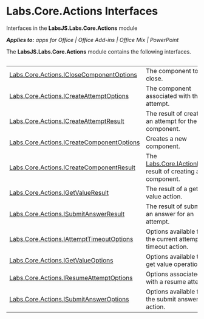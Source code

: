 
# Labs.Core.Actions Interfaces
Interfaces in the  **LabsJS.Labs.Core.Actions** module

 _**Applies to:** apps for Office | Office Add-ins | Office Mix | PowerPoint_

The  **LabsJS.Labs.Core.Actions** module contains the following interfaces.

## 


|||
|:-----|:-----|
|[Labs.Core.Actions.ICloseComponentOptions](/reference/office-mix/labs.core.actions.iclosecomponentoptions.md)|The component to close.|
|[Labs.Core.Actions.ICreateAttemptOptions](/reference/office-mix/labs.core.actions.icreateattemptoptions.md)|The component associated with the attempt.|
|[Labs.Core.Actions.ICreateAttemptResult](/reference/office-mix/labs.core.actions.icreateattemptresult.md)|The result of creating an attempt for the given component.|
|[Labs.Core.Actions.ICreateComponentOptions](/reference/office-mix/labs.core.actions.icreatecomponentoptions.md)|Creates a new component.|
|[Labs.Core.Actions.ICreateComponentResult](/reference/office-mix/labs.core.actions.icreatecomponentresult.md)|The [Labs.Core.IActionResult](/reference/office-mix/labs.core.iactionresult.md) result of creating a new component.|
|[Labs.Core.Actions.IGetValueResult](/reference/office-mix/labs.core.actions.igetvalueresult.md)|The result of a get value action.|
|[Labs.Core.Actions.ISubmitAnswerResult](/reference/office-mix/labs.core.actions.isubmitanswerresult.md)|The result of submitting an answer for an attempt.|
|[Labs.Core.Actions.IAttemptTimeoutOptions](/reference/office-mix/labs.core.actions.iattempttimeoutoptions.md)|Options available for the current attempt's timeout action.|
|[Labs.Core.Actions.IGetValueOptions](/reference/office-mix/labs.core.actions.igetvalueoptions.md)|Options available to the get value operation.|
|[Labs.Core.Actions.IResumeAttemptOptions](/reference/office-mix/labs.core.actions.iresumeattemptoptions.md)|Options associated with a resume attempt.|
|[Labs.Core.Actions.ISubmitAnswerOptions](/reference/office-mix/labs.core.actions.isubmitansweroptions.md)|Options available for the submit answer action.|

